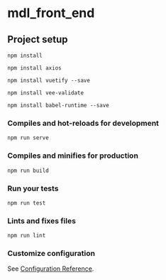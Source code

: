 # mdl_front_end

## Project setup
```
npm install
```
```
npm install axios
```
```
npm install vuetify --save
```
```
npm install vee-validate
```
```
npm install babel-runtime --save
```

### Compiles and hot-reloads for development
```
npm run serve
```

### Compiles and minifies for production
```
npm run build
```

### Run your tests
```
npm run test
```

### Lints and fixes files
```
npm run lint
```

### Customize configuration
See [Configuration Reference](https://cli.vuejs.org/config/).
